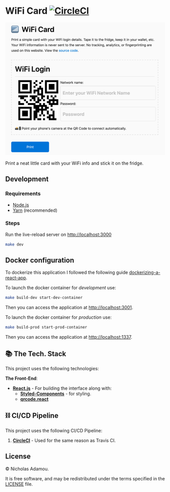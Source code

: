 # WiFi Card [![CircleCI](https://circleci.com/gh/nicholasadamou/wifi-card.svg?style=svg)](https://circleci.com/gh/nicholasadamou/wifi-card)

![preview](preview.png)

Print a neat little card with your WiFi info and stick it on the fridge.

## Development

### Requirements

- [Node.js](https://nodejs.org/en/)
- [Yarn](https://yarnpkg.com/en/) (recommended)

### Steps

Run the live-reload server on <http://localhost:3000>

```bash
make dev
```

## Docker configuration

To dockerize this application I followed the following guide [dockerizing-a-react-app](https://mherman.org/blog/dockerizing-a-react-app/).

To launch the docker container for *development* use:

```bash
make build-dev start-dev-container
```

Then you can access the application at <http://localhost:3001>.

To launch the docker container for *production* use:

```bash
make build-prod start-prod-container
```

Then you can access the application at <http://localhost:1337>.

## 📚 The Tech. Stack

This project uses the following technologies:

**The Front-End**:

- [**React.js**](https://reactjs.org/) - For building the interface along with:
  - [**Styled-Components**](https://www.styled-components.com/) - for styling.
  - [**qrcode.react**](https://github.com/zpao/qrcode.react)

## ⛓️ CI/CD Pipeline

This project uses the following CI/CD Pipeline:

1. [**CircleCI**](https://circleci.com/) - Used for the same reason as Travis CI.

## License

© Nicholas Adamou.

It is free software, and may be redistributed under the terms specified in the [LICENSE] file.

[license]: LICENSE
